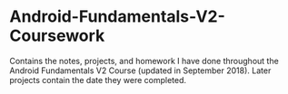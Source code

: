 # Android-Fundamentals-V2-Coursework
Contains the notes, projects, and homework I have done throughout the Android Fundamentals V2 Course (updated in September 2018). Later projects contain the date they were completed. 
